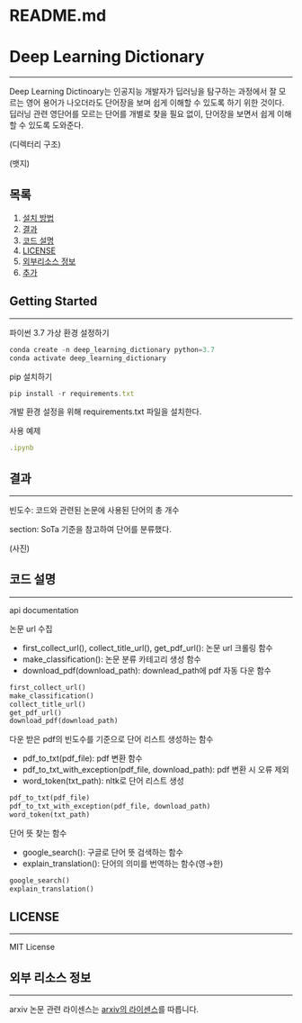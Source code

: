 # README.md

# Deep Learning Dictionary

---

Deep Learning Dictinoary는 인공지능 개발자가 딥러닝을 탐구하는 과정에서 잘 모르는 영어 용어가 나오더라도 단어장을 보며 쉽게 이해할 수 있도록 하기 위한 것이다. 딥러닝 관련 영단어를 모르는 단어를 개별로 찾을 필요 없이, 단어장을 보면서 쉽게 이해할 수 있도록 도와준다.

(디렉터리 구조)

(뱃지)

## 목록

1. [설치 방법](https://www.notion.so/README-md-a2b652d2addc4b2082df64ae2b6fb270)
2. [결과](https://www.notion.so/README-md-a2b652d2addc4b2082df64ae2b6fb270)
3. [코드 설명](https://www.notion.so/README-md-a2b652d2addc4b2082df64ae2b6fb270)
4. [LICENSE](https://www.notion.so/README-md-a2b652d2addc4b2082df64ae2b6fb270)
5. [외부리소스 정보](https://www.notion.so/README-md-a2b652d2addc4b2082df64ae2b6fb270)
6. [추가](https://www.notion.so/README-md-a2b652d2addc4b2082df64ae2b6fb270)

## Getting Started

---

파이썬 3.7 가상 환경 설정하기

```jsx
conda create -n deep_learning_dictionary python=3.7
conda activate deep_learning_dictionary
```

pip 설치하기

```jsx
pip install -r requirements.txt
```

개발 환경 설정을 위해 requirements.txt 파일을 설치한다.

사용 예제

```jsx
.ipynb
```

## 결과

---

빈도수: 코드와 관련된 논문에 사용된 단어의 총 개수

section: SoTa 기준을 참고하여 단어를 분류했다.

(사진)

## 코드 설명

---

api documentation

논문 url 수집

- first_collect_url(), collect_title_url(), get_pdf_url(): 논문 url 크롤링 함수
- make_classification(): 논문 분류 카테고리 생성 함수
- download_pdf(download_path): downlead_path에 pdf 자동 다운  함수

```python
first_collect_url()
make_classification()
collect_title_url()
get_pdf_url()
download_pdf(download_path)
```

다운 받은 pdf의 빈도수를 기준으로 단어 리스트 생성하는 함수

- pdf_to_txt(pdf_file): pdf 변환 함수
- pdf_to_txt_with_exception(pdf_file, download_path): pdf 변환 시 오류 제외
- word_token(txt_path): nltk로 단어 리스트 생성

```python
pdf_to_txt(pdf_file)
pdf_to_txt_with_exception(pdf_file, download_path)
word_token(txt_path)
```

단어 뜻 찾는 함수

- google_search(): 구글로 단어 뜻 검색하는 함수
- explain_translation(): 단어의 의미를 번역하는 함수(영→한)

```python
google_search()
explain_translation()
```

## LICENSE

---

MIT License

## 외부 리소스 정보

---

arxiv 논문 관련 라이센스는 [arxiv의 라이센스](https://export.arxiv.org/help/license)를 따릅니다.